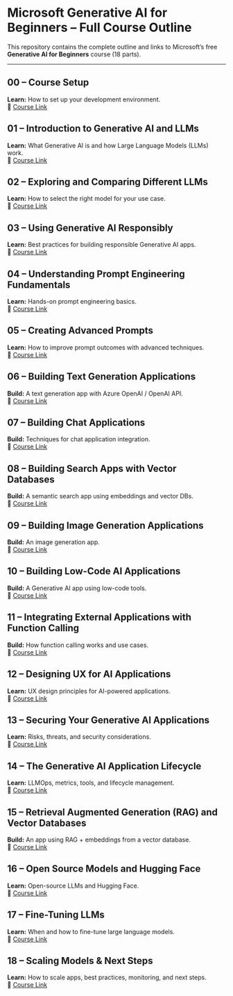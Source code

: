 # Microsoft Generative AI for Beginners – Full Course Outline

This repository contains the complete outline and links to Microsoft’s free **Generative AI for Beginners** course (18 parts).

---

## 00 – Course Setup
**Learn:** How to set up your development environment.  
🔗 [Course Link](https://learn.microsoft.com/en-us/shows/generative-ai-for-beginners)

## 01 – Introduction to Generative AI and LLMs
**Learn:** What Generative AI is and how Large Language Models (LLMs) work.  
🔗 [Course Link](https://learn.microsoft.com/en-us/shows/generative-ai-for-beginners/introduction-to-generative-ai-and-llms-generative-ai-for-beginners)

## 02 – Exploring and Comparing Different LLMs
**Learn:** How to select the right model for your use case.  
🔗 [Course Link](https://learn.microsoft.com/en-us/shows/generative-ai-for-beginners)

## 03 – Using Generative AI Responsibly
**Learn:** Best practices for building responsible Generative AI apps.  
🔗 [Course Link](https://learn.microsoft.com/en-us/shows/generative-ai-for-beginners/using-generative-ai-responsibly-generative-ai-for-beginners)


## 04 – Understanding Prompt Engineering Fundamentals
**Learn:** Hands-on prompt engineering basics.  
🔗 [Course Link](https://learn.microsoft.com/en-us/shows/generative-ai-for-beginners)

## 05 – Creating Advanced Prompts
**Learn:** How to improve prompt outcomes with advanced techniques.  
🔗 [Course Link](https://learn.microsoft.com/en-us/shows/generative-ai-for-beginners)

## 06 – Building Text Generation Applications
**Build:** A text generation app with Azure OpenAI / OpenAI API.  
🔗 [Course Link](https://learn.microsoft.com/en-us/shows/generative-ai-for-beginners)

## 07 – Building Chat Applications
**Build:** Techniques for chat application integration.  
🔗 [Course Link](https://learn.microsoft.com/en-us/shows/generative-ai-for-beginners)

## 08 – Building Search Apps with Vector Databases
**Build:** A semantic search app using embeddings and vector DBs.  
🔗 [Course Link](https://learn.microsoft.com/en-us/shows/generative-ai-for-beginners/building-search-apps-vector-databases-generative-ai-for-beginners)

## 09 – Building Image Generation Applications
**Build:** An image generation app.  
🔗 [Course Link](https://learn.microsoft.com/en-us/shows/generative-ai-for-beginners)

## 10 – Building Low-Code AI Applications
**Build:** A Generative AI app using low-code tools.  
🔗 [Course Link](https://learn.microsoft.com/en-us/shows/generative-ai-for-beginners)

## 11 – Integrating External Applications with Function Calling
**Build:** How function calling works and use cases.  
🔗 [Course Link](https://learn.microsoft.com/en-us/shows/generative-ai-for-beginners/integrating-external-applications-with-function-calling-generative-ai-for-beginners)

## 12 – Designing UX for AI Applications
**Learn:** UX design principles for AI-powered applications.  
🔗 [Course Link](https://learn.microsoft.com/en-us/shows/generative-ai-for-beginners/designing-ux-for-ai-applications-generative-ai-for-beginners)

## 13 – Securing Your Generative AI Applications
**Learn:** Risks, threats, and security considerations.  
🔗 [Course Link](https://learn.microsoft.com/en-us/shows/generative-ai-for-beginners/securing-your-generative-ai-applications-generative-ai-for-beginners)

## 14 – The Generative AI Application Lifecycle
**Learn:** LLMOps, metrics, tools, and lifecycle management.  
🔗 [Course Link](https://learn.microsoft.com/en-us/shows/generative-ai-for-beginners)

## 15 – Retrieval Augmented Generation (RAG) and Vector Databases
**Build:** An app using RAG + embeddings from a vector database.  
🔗 [Course Link](https://learn.microsoft.com/en-us/shows/generative-ai-for-beginners/retrieval-augmented-generation-rag-and-vector-databases-generative-ai-for-beginners)

## 16 – Open Source Models and Hugging Face
**Learn:** Open-source LLMs and Hugging Face.  
🔗 [Course Link](https://learn.microsoft.com/en-us/shows/generative-ai-for-beginners/open-source-models-and-hugging-face-generative-ai-for-beginners)

## 17 – Fine-Tuning LLMs
**Learn:** When and how to fine-tune large language models.  
🔗 [Course Link](https://learn.microsoft.com/en-us/shows/generative-ai-for-beginners/finetuning-llms-generative-ai-for-beginners)

## 18 – Scaling Models & Next Steps
**Learn:** How to scale apps, best practices, monitoring, and next steps.  
🔗 [Course Link](https://learn.microsoft.com/en-us/shows/generative-ai-for-beginners)

